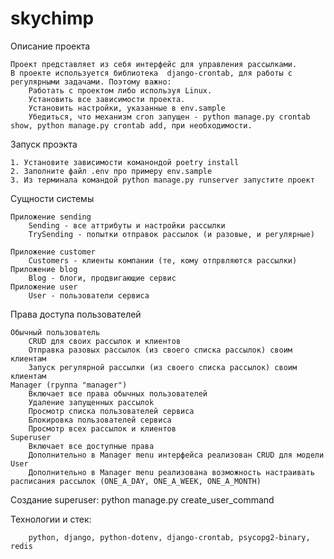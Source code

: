 # skychimp
Описание проекта

    Проект представляет из себя интерфейс для управления рассылками.
    В проекте используется библиотека  django-crontab, для работы с регулярными задачами. Поэтому важно:
        Работать с проектом либо используя Linux.
        Установить все зависимости проекта.
        Установить настройки, указанные в env.sample
        Убедиться, что механизм cron запущен - python manage.py crontab show, python manage.py crontab add, при необходимости.

Запуск проэкта

    1. Установите зависимости команондой poetry install
    2. Заполните файл .env про примеру env.sample
    3. Из терминала командой python manage.py runserver запустите проект


Сущности системы

    Приложение sending
        Sending - все аттрибуты и настройки рассылки
        TrySending - попытки отправок рассылок (и разовые, и регулярные)

    Приложение customer
        Customers - клиенты компании (те, кому отпрвляются рассылки)
    Приложение blog
        Blog - блоги, продвигающие сервис
    Приложение user
        User - пользователи сервиса

Права доступа пользователей

    Обычный пользователь
        CRUD для своих рассылок и клиентов
        Отправка разовых рассылок (из своего списка рассылок) своим клиентам
        Запуск регулярной рассылки (из своего списка рассылок) своим клиентам
    Manager (группа "manager") 
        Включает все права обычных пользователей
        Удаление запущенных рассылоk
        Просмотр списка пользователей сервиса
        Блокировка пользователей сервиса 
        Просмотр всех рассылок и клиентов
    Superuser
        Включает все доступные права
        Дополнительно в Manager menu интерфейса реализован CRUD для модели User
        Дополнительно в Manager menu реализована возможность настраивать расписания рассылок (ONE_A_DAY, ONE_A_WEEK, ONE_A_MONTH)


Создание superuser:
      python manage.py create_user_command


Технологии и стек:

        python, django, python-dotenv, django-crontab, psycopg2-binary, redis




